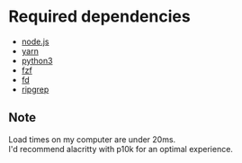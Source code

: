 # Required dependencies

- [ node.js ](https://nodejs.org/en)
- [ yarn ](https://github.com/yarnpkg/yarn)
- [ python3 ](https://www.python.org)
- [ fzf ](https://github.com/junegunn/fzf)
- [ fd ](https://github.com/sharkdp/fd)
- [ ripgrep ](https://github.com/BurntSushi/ripgrep)

## Note

Load times on my computer are under 20ms.\
I'd recommend alacritty with p10k for an optimal experience.

